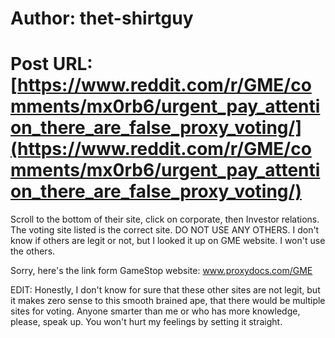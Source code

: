 # Author: thet-shirtguy
# Post URL: [https://www.reddit.com/r/GME/comments/mx0rb6/urgent_pay_attention_there_are_false_proxy_voting/](https://www.reddit.com/r/GME/comments/mx0rb6/urgent_pay_attention_there_are_false_proxy_voting/)


Scroll to the bottom of their site, click on corporate, then Investor relations. The voting site listed is the correct site.
DO NOT USE ANY OTHERS. I don't know if others are legit or not, but I looked it up on GME website. I won't use the others.

Sorry, here's the link form GameStop website:
www.proxydocs.com/GME

EDIT: Honestly, I don't know for sure that these other sites are not legit, but it makes zero sense to this smooth brained ape, that there would be multiple sites for voting. Anyone smarter than me or who has more knowledge, please, speak up. You won't hurt my feelings by setting it straight.